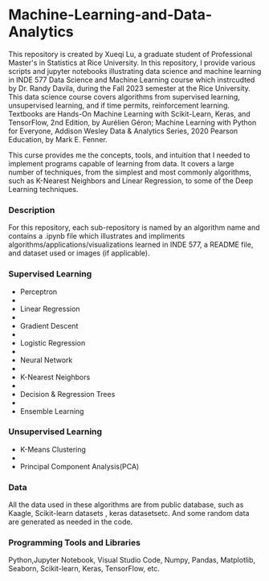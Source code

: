 # Machine-Learning-and-Data-Analytics

This repository is created by Xueqi Lu, a graduate student of Professional Master's in Statistics at Rice University. In this repository, I provide various scripts and jupyter notebooks illustrating data science and machine learning in INDE 577 Data Science and Machine Learning course which instrcudted by Dr. Randy Davila, during the Fall 2023 semester at the Rice University. This data science course covers algorithms from supervised learning, unsupervised learning, and if time permits, reinforcement learning. Textbooks are Hands-On Machine Learning with Scikit-Learn, Keras, and TensorFlow, 2nd Edition, by Aurélien Géron; Machine Learning with Python for Everyone, Addison Wesley Data & Analytics Series, 2020 Pearson Education, by Mark E. Fenner.

This curse provides me the concepts, tools, and intuition that I needed to implement programs capable of learning from data. It covers a large number of techniques, from the simplest and most commonly algorithms, such as K-Nearest Neighbors and Linear Regression, to some of the Deep Learning techniques.

### Description

For this repository, each sub-repository is named by an algorithm name and contains a .ipynb file which illustrates and impliments algorithms/applications/visualizations learned in INDE 577, a README file, and dataset used or images (if applicable).

### Supervised Learning
- Perceptron
- 
- Linear Regression
- 
- Gradient Descent
- 
- Logistic Regression
- 
- Neural Network
- 
- K-Nearest Neighbors
- 
- Decision & Regression Trees
- 
- Ensemble Learning

### Unsupervised Learning
- K-Means Clustering
- 
- Principal Component Analysis(PCA)

### Data
All the data used in these algorithms are from public database, such as Kaagle, Scikit-learn datasets , keras datasetsetc. And some random data are generated as needed in the code.

### Programming Tools and Libraries
Python,Jupyter Notebook, Visual Studio Code, Numpy, Pandas, Matplotlib, Seaborn, Scikit-learn, Keras, TensorFlow, etc.
